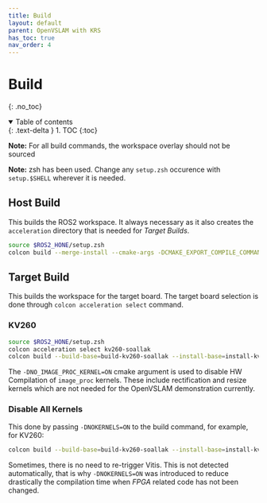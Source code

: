 ```yaml
---
title: Build
layout: default
parent: OpenVSLAM with KRS
has_toc: true
nav_order: 4
---
```


# Build
{: .no_toc}
<details open markdown="block">
  <summary>
    Table of contents
  </summary>
  {: .text-delta }
1. TOC
{:toc}
</details>

**Note:** For all build commands, the workspace overlay should not be sourced

**Note:** zsh has been used. Change any `setup.zsh` occurence with `setup.$SHELL` wherever it is needed.

## Host Build

This builds the ROS2 workspace. It always necessary as it also creates the `acceleration` directory that is needed for *Target Builds*.


```bash
source $ROS2_HONE/setup.zsh 
colcon build --merge-install --cmake-args -DCMAKE_EXPORT_COMPILE_COMMANDS=ON -DCMAKE_BUILD_TYPE=Release --parallel-workers 32
```

## Target Build

This builds the workspace for the target board. The target board selection is done through `colcon acceleration select` command.

### KV260

```bash
source $ROS2_HONE/setup.zsh 
colcon acceleration select kv260-soallak
colcon build --build-base=build-kv260-soallak --install-base=install-kv260-soallak --merge-install --mixin kv260-soallak --cmake-args -DROS_VITIS=ON -DCMAKE_BUILD_TYPE=Release -DNO_IMAGE_PROC_KERNEL=ON
```

The `-DNO_IMAGE_PROC_KERNEL=ON` cmake argument is used to disable HW Compilation of `image_proc` kernels. These include rectification and resize kernels which are not needed for the OpenVSLAM demonstration currently.


### Disable All Kernels

This done by passing `-DNOKERNELS=ON` to the build command, for example, for KV260:

```bash
colcon build --build-base=build-kv260-soallak --install-base=install-kv260-soallak --merge-install --mixin kv260-soallak --cmake-args -DROS_VITIS=ON -DCMAKE_BUILD_TYPE=Release -DNOKERNELS=ON
```

Sometimes, there is no need to re-trigger Vitis. This is not detected automatically, that is why `-DNOKERNELS=ON` was introduced to reduce drastically the compilation time when *FPGA* related code has not been changed. 
